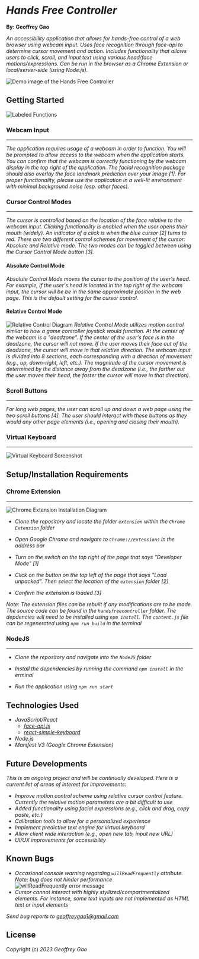 # _Hands Free Controller_
**By: Geoffrey Gao**

_An accessibility application that allows for hands-free control of a web browser using webcam input. Uses face recognition through face-api to determine cursor movement and action. Includes functionality that allows users to click, scroll, and input text using various head/face motions/expressions. Can be run in the browser as a Chrome Extension or local/server-side (using Node.js)._

![Demo image of the Hands Free Controller](https://imgur.com/RvEv9gb.jpg)

## Getting Started
![Labeled Functions](https://imgur.com/oz3nWZ2.jpg)
### Webcam Input
***
_The application requires usage of a webcam in order to function. You will be prompted to allow access to the webcam when the application starts. You can confirm that the webcam is correctly functioning by the webcam display in the top right of the application. The facial recognition package should also overlay the face landmark prediction over your image [1]. For proper functionality, please use the application in a well-lit environment with minimal background noise (esp. other faces)._
### Cursor Control Modes
***
_The cursor is controlled based on the location of the face relative to the webcam input. Clicking functionality is enabled when the user opens their mouth (widely). An indicator of a click is when the blue cursor [2] turns to red.  There are two different control schemes for movement of the cursor: Absolute and Relative mode. The two modes can be toggled between using the Cursor Control Mode button [3]._
#### Absolute Control Mode
_Absolute Control Mode moves the cursor to the position of the user's head. For example, if the user's head is located in the top right of the webcam input, the cursor will be be in the same approximate position in the web page. This is the default setting for the cursor control._
#### Relative Control Mode
![Relative Control Diagram](https://imgur.com/HwkUd54.jpg)
_Relative Control Mode utilizes motion control similar to how a game controller joystick would function. At the center of the webcam is a "deadzone". If the center of the user's face is in the deadzone, the cursor will not move. If the user moves their face out of the deadzone, the cursor will move in that relative direction. The webcam input is divided into 8 sections, each corresponding with a direction of movement (e.g., up, down-right, left, etc.). The magnitude of the cursor movement is determined by the distance away from the deadzone (i.e., the farther out the user moves their head, the faster the cursor will move in that direction)._
### Scroll Buttons
***
_For long web pages, the user can scroll up and down a web page using the two scroll buttons [4]. The user should interact with these buttons as they would any other page elements (i.e., opening and closing their mouth)._
### Virtual Keyboard
***
![Virtual Keyboard Screenshot](https://imgur.com/WysV2yz.jpg)

## Setup/Installation Requirements
### Chrome Extension
***

![Chrome Extension Installation Diagram](https://imgur.com/hJ3iC3f.jpg)

*  _Clone the repository and locate the folder `extension` within the `Chrome Extension` folder_

*  _Open Google Chrome and navigate to `Chrome://Extensions` in the address bar_

*  _Turn on the switch on the top right of the page that says "Developer Mode" [1]_

*  _Click on the button on the top left of the page that says "Load unpacked". Then select the location of the `extension` folder [2]_
* _Confirm the extension is loaded [3]_

  

_Note: The extension files can be rebuilt if any modifications are to be made. The source code can be found in the `handsfreecontroller` folder. The depdencies will need to be installed using `npm install`. The `content.js` file can be regenerated using `npm run build` in the terminal_

  

### NodeJS
***

*  _Clone the repository and navigate into the `NodeJS` folder_

*  _Install the dependencies by running the command `npm install` in the erminal_

*  _Run the application using `npm run start`_

## Technologies Used
*  _JavaScript/React_
	*  _[face-api.js](https://justadudewhohacks.github.io/face-api.js/docs/index.html)_
	*  _[react-simple-keyboard](https://github.com/hodgef/react-simple-keyboard)_
*  _Node.js_
*  _Manifest V3 (Google Chrome Extension)_
  
## Future Developments
_This is an ongoing project and will be continually developed. Here is a current list of areas of interest for improvements:_
* _Improve motion control scheme using relative cursor control feature. Currently the relative motion parameters are a bit difficult to use_
* _Added functionality using facial expressions (e.g., click and drag, copy paste, etc.)_
* _Calibration tools to allow for a personalized experience_
* _Implement predictive text engine for virtual keyboard_
* _Allow client wide interaction (e.g., open new tab, input new URL)_
* _UI/UX improvements for accessibility_

## Known Bugs

* _Occasional console warning regarding `willReadFrequently` attribute. Note: bug does not hinder performance_
![willReadFrequently error message](https://i.stack.imgur.com/vdV9h.png)
* _Cursor cannot interact with highly styllized/compartmentalized elements. For instance, some text inputs are not implemented as HTML text or input elements_

_Send bug reports to [geoffreygao1@gmail.com](mailto:geoffreygao1@gmail.com)_


## License
Copyright (c) _2023_  _Geoffrey Gao_